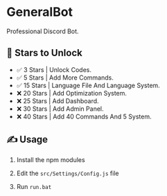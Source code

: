 # GeneralBot
Professional Discord Bot.



## 🌟 Stars to Unlock

- ✅ 3 Stars | Unlock Codes.
- ✅ 5 Stars | Add More Commands.
- ✅ 15 Stars | Language File And Language System.
- ❌ 20 Stars | Add Optimization System.
- ❌ 25 Stars | Add Dashboard.
- ❌ 30 Stars | Add Admin Panel.
- ❌ 40 Stars | Add 40 Commands And 5 System.

## ✍️ Usage
1. Install the npm modules

2. Edit the `src/Settings/Config.js` file

3. Run `run.bat`
